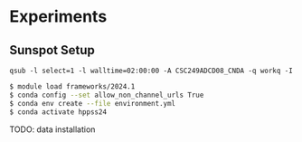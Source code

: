 # Experiments

## Sunspot Setup

```
qsub -l select=1 -l walltime=02:00:00 -A CSC249ADCD08_CNDA -q workq -I
```

```bash
$ module load frameworks/2024.1
$ conda config --set allow_non_channel_urls True
$ conda env create --file environment.yml
$ conda activate hppss24
```

TODO: data installation
